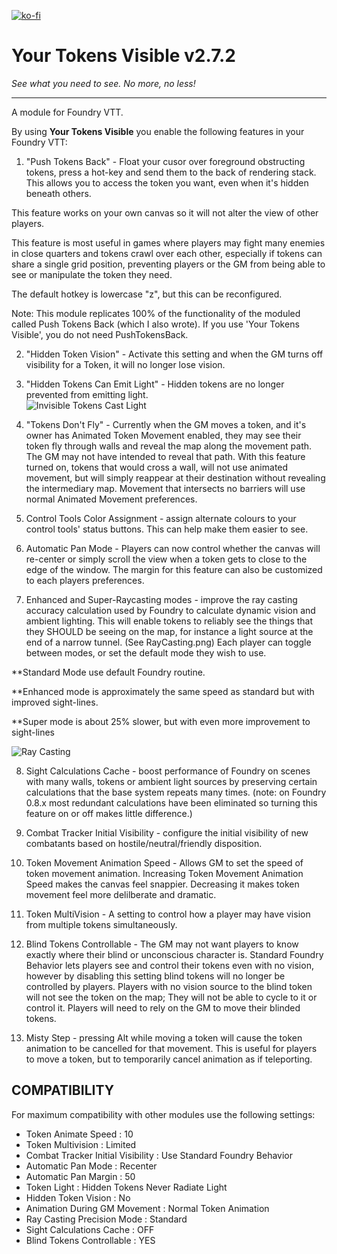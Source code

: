 [![ko-fi](https://ko-fi.com/img/githubbutton_sm.svg)](https://ko-fi.com/davidzvekic)
# Your Tokens Visible v2.7.2
*See what you need to see. No more, no less!*
***
A module for Foundry VTT.

By using **Your Tokens Visible** you enable the following features in your Foundry VTT:

1. "Push Tokens Back" - Float your cusor over foreground obstructing tokens, press a hot-key and send them to the back of rendering stack. This allows you to access the token you want, even when it's hidden beneath others.

This feature works on your own canvas so it will not alter the view of other players.
 
This feature is most useful in games where players may fight many enemies in close quarters and tokens crawl over each other, especially if tokens can share a single grid position,  preventing players or the GM from being able to see or manipulate the token they need.

The default hotkey is lowercase "z", but this can be reconfigured.

Note: This module replicates 100% of the functionality of the moduled called Push Tokens Back (which I also wrote). If you use 'Your Tokens Visible', you do not need PushTokensBack.

2. "Hidden Token Vision" - Activate this setting and when the GM turns off visibility for a Token, it will no longer lose vision. 

3. "Hidden Tokens Can Emit Light" - Hidden tokens are no longer prevented from emitting light.  
![Invisible Tokens Cast Light](TokensVisible.gif)

4. "Tokens Don't Fly" - Currently when the GM moves a token, and it's owner has Animated Token Movement enabled, they may see their token fly through walls and reveal the map along the movement path.  The GM may not have intended to reveal that path.  With this feature turned on, tokens that would cross a wall, will not use animated movement, but will simply  reappear at their destination without revealing the intermediary map.  Movement that intersects no barriers will use normal Animated Movement preferences.

5. Control Tools Color Assignment - assign alternate colours to your control tools' status buttons. This can help make them easier to see. 

6. Automatic Pan Mode - Players can now control whether the canvas will re-center or simply scroll the view when a token gets to close to the edge of the window. The margin for this feature can also be customized to each players preferences.

7. Enhanced and Super-Raycasting modes - improve the ray casting accuracy calculation used by Foundry to calculate dynamic vision and ambient lighting. This will enable tokens to reliably see the things that they SHOULD be seeing on the map, for instance a light source at the end of a narrow tunnel. (See RayCasting.png) Each player can toggle between modes, or set the default mode they wish to use.

**Standard Mode use default Foundry routine.

**Enhanced mode is approximately the same speed as standard but with improved sight-lines.

**Super mode is about 25% slower, but with even more improvement to sight-lines

![Ray Casting](RayCasting.png)

8. Sight Calculations Cache - boost performance of Foundry on scenes with many walls, tokens or ambient light sources by preserving certain calculations that the base system repeats many times. (note: on Foundry 0.8.x most redundant calculations have been eliminated so turning this feature on or off makes little difference.)

9. Combat Tracker Initial Visibility - configure the initial visibility of new combatants based on hostile/neutral/friendly disposition. 

10. Token Movement Animation Speed - Allows GM to set the speed of token movement animation.  Increasing Token Movement Animation Speed makes the canvas feel snappier. Decreasing it makes token movement feel more delilberate and dramatic.

11. Token MultiVision - A setting to control how a player may have vision from multiple tokens simultaneously.  

12. Blind Tokens Controllable - The GM may not want players to know exactly where their blind or unconscious character is.  Standard Foundry Behavior lets players see and control their tokens even with no vision, however by disabling this setting blind tokens will no longer be controlled by players. Players with no vision source to the blind token will not see the token on the map; They will not be able to cycle to it or control it. Players will need to rely on the GM to move their blinded tokens.  

13. Misty Step - pressing Alt while moving a token will cause the token animation to be cancelled for that movement. This is useful for players to move a token, but to temporarily cancel animation as if teleporting.  



## COMPATIBILITY

For maximum compatibility with other modules use the following settings:

- Token Animate Speed : 10
- Token Multivision   : Limited
- Combat Tracker Initial Visibility : Use Standard Foundry Behavior
- Automatic Pan Mode : Recenter
- Automatic Pan Margin : 50
- Token Light : Hidden Tokens Never Radiate Light
- Hidden Token Vision : No
- Animation During GM Movement : Normal Token Animation
- Ray Casting Precision Mode : Standard
- Sight Calculations Cache : OFF
- Blind Tokens Controllable : YES








